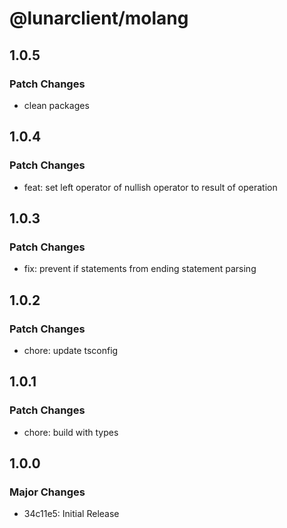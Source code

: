 # @lunarclient/molang

## 1.0.5

### Patch Changes

-   clean packages

## 1.0.4

### Patch Changes

-   feat: set left operator of nullish operator to result of operation

## 1.0.3

### Patch Changes

-   fix: prevent if statements from ending statement parsing

## 1.0.2

### Patch Changes

-   chore: update tsconfig

## 1.0.1

### Patch Changes

-   chore: build with types

## 1.0.0

### Major Changes

-   34c11e5: Initial Release
